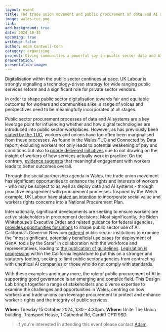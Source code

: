 ```yaml
---
layout: event
title: The trade union movement and public procurement of data and AI systems in Wales
image: wales-tuc.png
link: 
add-background: true
date: 2024-10-15
upcoming: true
writeup: false
author: Adam Cantwell-Corn
category: organising
project: Giving communities a powerful say in public sector data and AI projects
presentation: 
presentation-image: 
---
```

Digitalisation within the public sector continues at pace. UK Labour is strongly signalling a technology-driven strategy for wide ranging public services reform and a significant role for private sector vendors. 

In order to shape public sector digitalisation towards fair and equitable outcomes for workers and communities alike, a range of voices and perspectives need to be meaningfully incorporated at all stages. 

<!--more-->

Public sector procurement processes of data and AI systems are a key leverage point for influencing whether and how digital technologies are introduced into public sector workplaces. However, as has previously been [stated by the TUC](https://www.tuc.org.uk/sites/default/files/2021-05/TUC%20response%20on%20Transforming%20Public%20Procurement%20FINAL.pdf), workers and unions have too often been marginalised from these processes. As found in the Wales TUC and Connected by Data report, excluding workers not only leads to potential weakening of pay and conditions but also to [poorly delivered initiatives](https://www.tuc.org.uk/research-analysis/reports/snapshot-workers-wales-understanding-and-experience-ai) due to not drawing on the insight of workers of how services actually work in practice. On the contrary, [evidence suggests](https://www.sciencedirect.com/science/article/abs/pii/S0740624X21001003) that meaningful engagement with workers leads to better outcomes overall.

Through the social partnership agenda in Wales, the trade union movement has significant opportunities to enhance the rights and interests of workers - who may be subject to as well as deploy data and AI systems - through proactive engagement with procurement processes. Inspired by the Welsh example, UK Labour have [stated an intention](https://labour.org.uk/wp-content/uploads/2024/05/LABOURS-PLAN-TO-MAKE-WORK-PAY.pdf) to incorporate social value and workers rights concerns into a National Procurement Plan.

Internationally, significant developments are seeking to ensure workers are active stakeholders in procurement decisions. Most significantly, the Biden Whitehouse’s Executive Order and related guidance for federal agencies, [provides opportunities for unions](https://laborcenter.berkeley.edu/what-workers-and-unions-stand-to-gain-from-recent-executive-orders-on-artificial-intelligence/) to shape public sector use of AI. California’s Governor Newsom [ordered](https://www.gov.ca.gov/2023/09/06/governor-newsom-signs-executive-order-to-prepare-california-for-the-progress-of-artificial-intelligence/) public sector institutions to examine the “most significant, potentially beneficial use cases for deployment of GenAI tools by the State” in collaboration with the workforce and representatives, leading to [the publication of guidelines](https://www.govops.ca.gov/wp-content/uploads/sites/11/2024/03/3.a-GenAI-Guidelines.pdf). [Legislation is progressing](https://www.theverge.com/2024/1/3/24024258/ai-bill-unethical-ai-california-ban-regulation) within the California legislature to put this on a stronger and statutory footing, seeking to limit public sector agencies from contracting with unethical AI companies or those who do not comply with standards. 

With these examples and many more, the role of public procurement of AI in  supporting good governance is an emerging and complex field. This Design Lab brings together a range of stakeholders and diverse expertise to examine the challenges and opportunities in Wales, centring on how workers and trade unions can leverage procurement to protect and enhance worker’s rights and the integrity of public services.  

**When:** Tuesday 15 October 2024, 1:30 - 4:30pm.
**Where:** Unite The Union building, Transport House, 1 Cathedral Rd, Cardiff CF11 9SD.

> If you're interested in attending this event please contact [Adam](mailto:adam@connectedbydata.org).